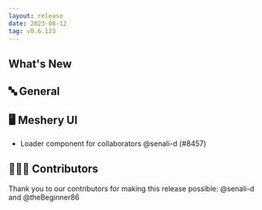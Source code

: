 ```yaml
---
layout: release
date: 2023-08-12
tag: v0.6.123
---
```


## What's New
## 🔤 General
## 🖥 Meshery UI

- Loader component for collaborators @senali-d (#8457)

## 👨🏽‍💻 Contributors

Thank you to our contributors for making this release possible:
@senali-d and @theBeginner86
